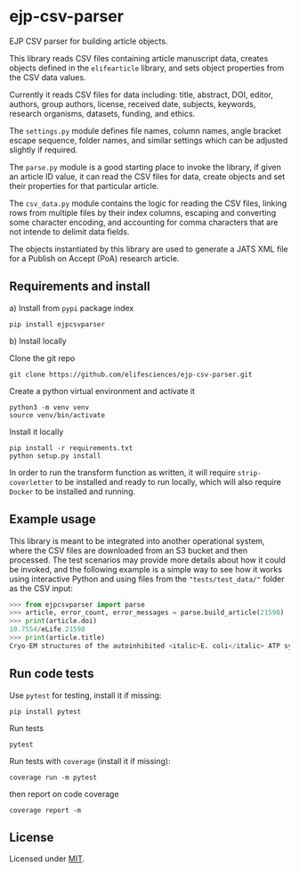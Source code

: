 # ejp-csv-parser

EJP CSV parser for building article objects.

This library reads CSV files containing article manuscript data, creates objects defined in the `elifearticle` library, and sets object properties from the CSV data values.

Currently it reads CSV files for data including: title, abstract, DOI, editor, authors, group authors, license, received date, subjects, keywords, research organisms, datasets, funding, and ethics.

The `settings.py` module defines file names, column names, angle bracket escape sequence, folder names, and similar settings which can be adjusted slightly if required.

The `parse.py` module is a good starting place to invoke the library, if given an article ID value, it can read the CSV files for data, create objects and set their properties for that particular article.

The `csv_data.py` module contains the logic for reading the CSV files, linking rows from multiple files by their index columns, escaping and converting some character encoding, and accounting for comma characters that are not intende to delimit data fields.

The objects instantiated by this library are used to generate a JATS XML file for a Publish on Accept (PoA) research article.

## Requirements and install

a) Install from `pypi` package index

```
pip install ejpcsvparser
```

b) Install locally

Clone the git repo

`git clone https://github.com/elifesciences/ejp-csv-parser.git`

Create a python virtual environment and activate it

```
python3 -m venv venv
source venv/bin/activate
```

Install it locally

```
pip install -r requirements.txt
python setup.py install
```

In order to run the transform function as written, it will require `strip-coverletter` to be installed and ready to run locally, which will also require `Docker` to be installed and running.

## Example usage

This library is meant to be integrated into another operational system, where the CSV files are downloaded from an S3 bucket and then processed. The test scenarios may provide more details about how it could be invoked, and the following example is a simple way to see how it works using interactive Python and using files from the `"tests/test_data/"` folder as the CSV input:

```python
>>> from ejpcsvparser import parse
>>> article, error_count, error_messages = parse.build_article(21598)
>>> print(article.doi)
10.7554/eLife.21598
>>> print(article.title)
Cryo-EM structures of the autoinhibited <italic>E. coli</italic> ATP synthase in three rotational states
```

## Run code tests

Use `pytest` for testing, install it if missing:

```
pip install pytest
```

Run tests

```
pytest
```

Run tests with `coverage` (install it if missing):

```
coverage run -m pytest
```

then report on code coverage

```
coverage report -m
```

## License

Licensed under [MIT](https://opensource.org/licenses/mit-license.php).
